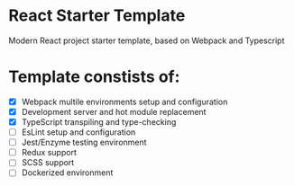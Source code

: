 # React Starter Template
Modern React project starter template, based on Webpack and Typescript

# Template constists of:
- [x] Webpack multile environments setup and configuration
- [x] Development server and hot module replacement
- [x] TypeScript transpiling and type-checking
- [ ] EsLint setup and configuration
- [ ] Jest/Enzyme testing environment
- [ ] Redux support
- [ ] SCSS support
- [ ] Dockerized environment
